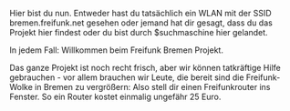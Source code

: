 Hier bist du nun. Entweder hast du tatsächlich ein WLAN mit der SSID bremen.freifunk.net gesehen oder jemand hat dir gesagt, dass du das Projekt hier findest oder du bist durch $suchmaschine hier gelandet.

In jedem Fall: Willkommen beim Freifunk Bremen Projekt.

Das ganze Projekt ist noch recht frisch, aber wir können tatkräftige Hilfe gebrauchen - vor allem brauchen wir Leute, die bereit sind die Freifunk-Wolke in Bremen zu vergrößern: Also stell dir einen Freifunkrouter ins Fenster. So ein Router kostet einmalig ungefähr 25 Euro.